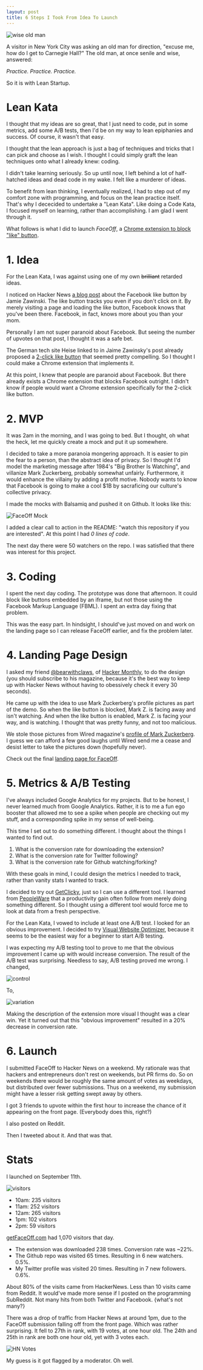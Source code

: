 ```yaml
---
layout: post
title: 6 Steps I Took From Idea To Launch
---
```


![wise old man](http://farm3.static.flickr.com/2768/4460525589_783067f199.jpg)

A visitor in New York City was asking an old man for direction, "excuse me, how
do I get to Carnegie Hall?" The old man, at once senile and wise, answered:

_Practice. Practice. Practice._

So it is with Lean Startup.

# Lean Kata

I thought that my ideas are so great, that I just need to code, put in some
metrics, add some A/B tests, then I'd be on my way to lean epiphanies and
success. Of course, it wasn't that easy.

I thought that the lean approach is just a bag of techniques and tricks that I
can pick and choose as I wish. I thought I could simply graft the lean
techniques onto what I already knew: coding.

I didn't take learning seriously. So up until now, I left behind a lot of
half-hatched ideas and dead code in my wake. I felt like a murderer of
ideas.

To benefit from lean thinking, I eventually realized, I had to step out of my
comfort zone with programming, and focus on the lean practice itself. That's why
I dececided to undertake a "Lean Kata". Like doing a Code Kata, I focused myself
on learning, rather than accomplishing. I am glad I went through it.

What follows is what I did to launch _FaceOff_, a [Chrome
extension to block "like" button](http://getFaceOff.com).

# 1. Idea

For the Lean Kata, I was against using one of my own <span style="text-decoration:line-through;">brilliant</span> retarded ideas.

I noticed on Hacker News [a blog post](http://www.jwz.org/blog/2011/09/surprise-facebook-doesnt-like-privacy-countermeasures/) about the Facebook like
button by Jamie Zawinski. The like button tracks you even if you don't click on
it. By merely visiting a page and loading the like button, Facebook knows that
you've been there. Facebook, in fact, knows more about you than your mom.

Personally I am not super paranoid about Facebook. But seeing the number of
upvotes on that post, I thought it was a safe bet.

The German tech site Heise linked to in Jaime Zawinsky's post already proposed a
[2-click like
button](http://www.heise.de/ct/artikel/2-Klicks-fuer-mehr-Datenschutz-1333879.html)
that seemed pretty compelling. So I thought I could make a Chrome extension that
implements it.

At this point, I knew that people are paranoid about Facebook. But there already
exists a Chrome extension that blocks Facebook outright. I didn't know if people
would want a Chrome extension specifically for the 2-click like button.

# 2. MVP

It was 2am in the morning, and I was going to bed. But I thought, oh what the
heck, let me quickly create a mock and put it up somewhere.

I decided to take a more paranoia mongering approach. It is easier to pin the
fear to a person, than the abstract idea of privacy. So I thought I'd model the
marketing message after 1984's "Big Brother Is Watching", and villanize
Mark Zuckerberg, probably somewhat unfairly. Furthermore, it would enhance the
villainy by adding a profit motive. Nobody wants to know that Facebook is going
to make a cool $1B by sacraficing our culture's collective privacy.

I made the mocks with Balsamiq and pushed it on Github. It looks like this:

![FaceOff Mock](https://a248.e.akamai.net/assets.github.com/img/bba1be44947273f17155badbc42dd70ba7d0829c/687474703a2f2f6870686f746f732d617368342e666263646e2e6e65742f3333383236315f3235343737313237373838373835355f3130303030303634393533343939365f3835313136345f383036363230365f6f2e6a7067)

I added a clear call to action in the README: "watch this repository if you are
interested". At this point I had _0 lines of code_.

The next day there were 50 watchers on the repo. I was satisfied that there was
interest for this project.

# 3. Coding

I spent the next day coding. The prototype was done that afternoon. It could
block like buttons embedded by an iframe, but not those using the Facebook
Markup Language (FBML). I spent an extra day fixing that problem.

This was the easy part. In hindsight, I should've just moved on and work on the
landing page so I can release FaceOff earlier, and fix the problem later.

# 4. Landing Page Design

I asked my friend [@bearwithclaws](http://twitter.com/bearwithclaws), of
[Hacker Monthly](http://hackermonthly.com/), to do the design (you should
subscribe to his magazine, because it's the best way to keep up with Hacker News
without having to obessively check it every 30 seconds).

He came up with the idea to use Mark Zuckerberg's profile pictures as part of
the demo. So when the like button is blocked, Mark Z. is facing away and isn't
watching. And when the like button is enabled, Mark Z. is facing your way, and is
watching. I thought that was pretty funny, and not too malicious.

We stole those pictures from Wired magazine's [profile of Mark
Zuckerberg](http://www.wired.com/techbiz/startups/news/2007/09/ff_facebook). I
guess we can afford a few good laughs until Wired send me a cease and desist
letter to take the pictures down (hopefully never).

Check out the final [landing page for FaceOff](http://getfaceoff.com).

# 5. Metrics & A/B Testing

I've always included Google Analytics for my projects. But to be honest, I never
learned much from Google Analytics. Rather, it is to me a fun ego booster that
allowed me to see a spike when people are checking out my stuff, and a
corresponding spike in my sense of well-being.

This time I set out to do something different. I thought about the things I
wanted to find out.

1. What is the conversion rate for downloading the extension?
2. What is the conversion rate for Twitter following?
3. What is the conversion rate for Github watching/forking?

With these goals in mind, I could design the metrics I needed to track, rather
than vanity stats I wanted to track.

I decided to try out [GetClicky](http://getclicky.com), just so I can use a different tool. I learned
from [PeopleWare](http://www.amazon.com/Peopleware-Productive-Projects-Teams-Second/dp/0932633439/ref=sr_1_1?ie=UTF8&qid=1316019451&sr=8-1)
that a productivity gain often follow from merely doing something different. So I
thought using a different tool would force me to look at data from a fresh perspective.

For the Lean Kata, I vowed to include at least one A/B test. I looked for an
obvious improvement. I decided to try [Visual Website
Optimizer](http://visualwebsiteoptimizer.com), because it seems to be the
easiest way for a beginner to start A/B testing.

I was expecting my A/B testing tool to prove to me that the obvious improvement
I came up with would increase conversion. The result of the A/B test was
surprising. Needless to say, A/B testing proved me wrong. I changed,

![control](http://i467.photobucket.com/albums/rr40/hdyeh2000/control.png)

To,

![variation](http://i467.photobucket.com/albums/rr40/hdyeh2000/variation.png)

Making the description of the extension more visual I thought was a clear
win. Yet it turned out that this "obvious improvement" resulted in a 20%
decrease in conversion rate.

# 6. Launch

I submitted FaceOff to Hacker News on a weekend. My rationale was that hackers
and entrepreneurs don't rest on weekends, but PR firms do. So on weekends there
would be roughly the same amount of votes as weekdays, but distributed over
fewer submissions. Thus on a weekend, my submission might have a lesser risk
getting swept away by others.

I got 3 friends to upvote within the first hour to increase the chance of it
appearing on the front page. (Everybody does this, right?)

I also posted on Reddit.

Then I tweeted about it. And that was that.

# Stats

I launched on September 11th.

![visitors](http://i467.photobucket.com/albums/rr40/hdyeh2000/09-11-stats.png)

- 10am: 235 visitors
- 11am: 252 visitors
- 12am: 265 visitors
- 1pm:  102 visitors 
- 2pm:  59  visitors

[getFaceOff.com](http://getfaceoff.com) had 1,070 visitors that day.

- The extension was downloaded 238 times. Conversion rate was ~22%.
- The Github repo was visited 65 times. Resulting in 6 new watchers. 0.5%.
- My Twitter profile was visited 20 times. Resulting in 7 new followers. 0.6%.

About 80% of the visits came from HackerNews. Less than 10 visits came from
Reddit. It would've made more sense if I posted on the programming SubReddit.
Not many hits from both Twitter and Facebook. {what's not many?}

There was a drop of traffic from Hacker News at around 1pm, due to the FaceOff
submission falling off from the front page. Which was rather surprising. It fell
to 27th in rank, with 19 votes, at one hour old. The 24th and 25th in rank are
both one hour old, yet with 3 votes each.

![HN Votes](http://i467.photobucket.com/albums/rr40/hdyeh2000/hn-votes.png)

My guess is it got flagged by a moderator. Oh well.

